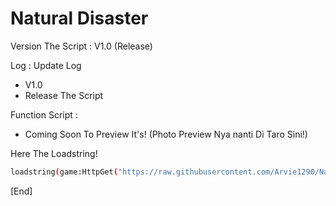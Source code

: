 # Natural Disaster

Version The Script : V1.0 (Release)

Log : Update Log
- V1.0
- Release The Script

Function Script :
- Coming Soon To Preview It's!
(Photo Preview Nya nanti Di Taro Sini!)

Here The Loadstring!
```bash
loadstring(game:HttpGet("https://raw.githubusercontent.com/Arvie1290/Natural_Disaster/Natural-Disaster/IGJTT.lua"))()
```

[End]
